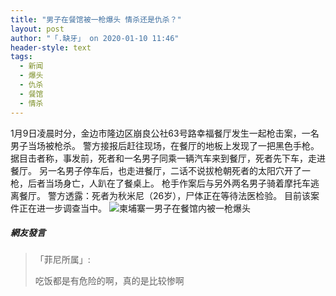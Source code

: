 ```yaml
---
title: "男子在餐馆被一枪爆头 情杀还是仇杀？"
layout: post
author: "「.缺牙」 on 2020-01-10 11:46"
header-style: text
tags:
  - 新闻
  - 爆头
  - 仇杀
  - 餐馆
  - 情杀
---
```


1月9日凌晨时分，金边市隆边区崩良公社63号路幸福餐厅发生一起枪击案，一名男子当场被枪杀。
警方接报后赶往现场，在餐厅的地板上发现了一把黑色手枪。
据目击者称，事发前，死者和一名男子同乘一辆汽车来到餐厅，死者先下车，走进餐厅。
另一名男子停车后，也走进餐厅，二话不说拔枪朝死者的太阳穴开了一枪，后者当场身亡，人趴在了餐桌上。
枪手作案后与另外两名男子骑着摩托车逃离餐厅。
警方透露：死者为秋米尼（26岁），尸体正在等待法医检验。
目前该案件正在进一步调查当中。
<img src="http://images.feileyuan.com/images/ueditor/202001101146000019.jpg" title="柬埔寨一男子在餐馆内被一枪爆头 " alt="柬埔寨一男子在餐馆内被一枪爆头 ">

##### 網友發言 
> 「菲尼所属」:
> <p>吃饭都是有危险的啊，真的是比较惨啊</p>


